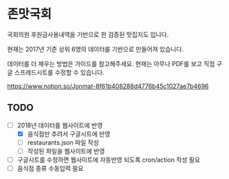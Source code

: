 # 존맛국회

국회의원 후원금사용내역을 기반으로 한 검증된 맛집지도 입니다.

현재는 2017년 기준 상위 6명의 데이터를 기반으로 만들어져 있습니다.

데이터를 더 채우는 방법은 가이드를 참고해주세요.
현재는 아무나 PDF를 보고 직접 구글 스프레드시트를 수정할 수 있습니다.

https://www.notion.so/Jonmat-8f61b408288d4776b45c1027ae7b4696

## TODO
- [ ] 2018년 데이터를 웹사이트에 반영
  - [x] 음식점만 추려서 구글시트에 반영
  - [ ] restaurants.json 파일 작성
  - [ ] 작성된 파일을 웹사이트에 반영
- [ ] 구글시트를 수정하면 웹사이트에 자동반영 되도록 cron/action 작성 필요
- [ ] 음식점 종류 수동입력 필요
